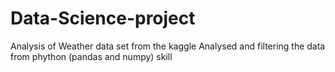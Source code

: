 # Data-Science-project
Analysis of Weather data set from the kaggle Analysed and filtering the data from phython (pandas and numpy) skill

